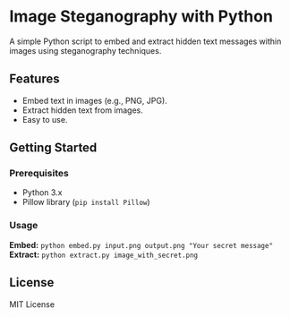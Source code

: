 # Image Steganography with Python

A simple Python script to embed and extract hidden text messages within images using steganography techniques.

## Features

* Embed text in images (e.g., PNG, JPG).
* Extract hidden text from images.
* Easy to use.

## Getting Started

### Prerequisites

* Python 3.x
* Pillow library (`pip install Pillow`)

### Usage

**Embed:** `python embed.py input.png output.png "Your secret message"`
**Extract:** `python extract.py image_with_secret.png`

## License

MIT License
